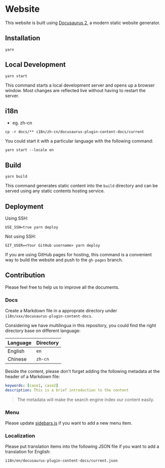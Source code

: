 # Website

This website is built using [Docusaurus 2](https://docusaurus.io/), a modern static website generator.

## Installation

```shell
yarn
```

## Local Development

```shell
yarn start
```

This command starts a local development server and opens up a browser window. Most changes are reflected live without having to restart the server.

## i18n

* eg. zh-cn
```shell
cp -r docs/** i18n/zh-cn/docusaurus-plugin-content-docs/current
```

You could start it with a particular language with the following command:

```shell
yarn start --locale en
```

## Build

```shell
yarn build
```

This command generates static content into the `build` directory and can be served using any static contents hosting service.

## Deployment

Using SSH:

```shell
USE_SSH=true yarn deploy
```

Not using SSH:

```shell
GIT_USER=<Your GitHub username> yarn deploy
```

If you are using GitHub pages for hosting, this command is a convenient way to build the website and push to the `gh-pages` branch.

## Contribution
Please feel free to help us to improve all the documents.

### Docs
Create a Markdown file in a approprate directory under `i18n/xxx/docusaurus-plugin-content-docs`.

Considering we have multilingua in this repository, you could find the right directory base on different language:

| Language | Directory |
|---|---|
| English | `en` |
| Chinese | `zh-cn` |

Beside the content, please don't forget adding the following metadata at the header of a Markdown file:

```yaml
keywords: [case1, case2]
description: This is a brief introduction to the content
```

> The metadata will make the search engine index our content easily.

### Menu
Please update [sidebars.js](sidebars.js) if you want to add a new menu item.

### Localization
Please put translation items into the following JSON file if you want to add a translation for English:

```
i18n/en/docusaurus-plugin-content-docs/current.json
```
